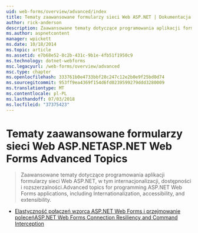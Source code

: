 ```yaml
---
uid: web-forms/overview/advanced/index
title: Tematy zaawansowane formularzy sieci Web ASP.NET | Dokumentacja firmy Microsoft
author: rick-anderson
description: Zaawansowane tematy dotyczące programowania aplikacji formularzy sieci Web ASP.NET, w tym internacjonalizacji, dostępności i rozszerzalności.
ms.author: aspnetcontent
manager: wpickett
ms.date: 10/18/2014
ms.topic: article
ms.assetid: e7b68e52-8c2b-431c-9b1e-4fb51f1950c9
ms.technology: dotnet-webforms
msc.legacyurl: /web-forms/overview/advanced
msc.type: chapter
ms.openlocfilehash: 333761b0e4733bbf28c247c12e2b0e9f25bd0d74
ms.sourcegitcommit: 953ff9ea4369f154d6fd0239599279ddd3280009
ms.translationtype: MT
ms.contentlocale: pl-PL
ms.lasthandoff: 07/03/2018
ms.locfileid: "37375423"
---
```

<a name="aspnet-web-forms-advanced-topics"></a><span data-ttu-id="c0e69-103">Tematy zaawansowane formularzy sieci Web ASP.NET</span><span class="sxs-lookup"><span data-stu-id="c0e69-103">ASP.NET Web Forms Advanced Topics</span></span>
====================
> <span data-ttu-id="c0e69-104">Zaawansowane tematy dotyczące programowania aplikacji formularzy sieci Web ASP.NET, w tym internacjonalizacji, dostępności i rozszerzalności.</span><span class="sxs-lookup"><span data-stu-id="c0e69-104">Advanced topics for programming ASP.NET Web Forms applications, including Internationalization, accessibility, and extensibility.</span></span>


- [<span data-ttu-id="c0e69-105">Elastyczność połączeń wzorca ASP.NET Web Forms i przejmowanie poleceń</span><span class="sxs-lookup"><span data-stu-id="c0e69-105">ASP.NET Web Forms Connection Resiliency and Command Interception</span></span>](aspnet-web-forms-connection-resiliency-and-command-interception.md)
